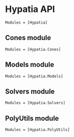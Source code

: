 # Hypatia API

```@autodocs
Modules = [Hypatia]
```

## Cones module

```@autodocs
Modules = [Hypatia.Cones]
```

## Models module

```@autodocs
Modules = [Hypatia.Models]
```

## Solvers module

```@autodocs
Modules = [Hypatia.Solvers]
```

## PolyUtils module

```@autodocs
Modules = [Hypatia.PolyUtils]
```
